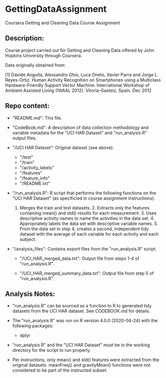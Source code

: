 # GettingDataAssignment

Coursera Getting and Cleaning Data Course Assignment

## Description:

Course project carried out for Getting and Cleaning Data offered by John Hopkins University through Coursera. 

Data originally obtained from: 

[1] Davide Anguita, Alessandro Ghio, Luca Oneto, Xavier Parra and Jorge L. Reyes-Ortiz. Human Activity Recognition on Smartphones using a Multiclass Hardware-Friendly Support Vector Machine. International Workshop of Ambient Assisted Living (IWAAL 2012). Vitoria-Gasteiz, Spain. Dec 2012

## Repo content:

- "README.md": This file. 

- "CodeBook.md": A description of data collection methodology and variable metadata for the "UCI HAR Dataset" and "run_analysis.R" output files. 

- "/UCI HAR Dataset": Original dataset (see above). 

	- "/test"
	- "/train"
	- "/activity_labels"
	- "/features"
	- "/feature_info"
	- "/README.txt"

- "/run_analysis.R": R script that performs the following functions on the "UCI HAR Dataset" (as specificied in course assignment instructions):
	
	1. Merges the train and test datasets. 
    	2. Extracts only the features containing mean() and std() results for each measurement. 
    	3. Uses descriptive activity names to name the activities in the data set. 
    	4. Appropriately labels the data set with descriptive variable names. 
    	5. From the data set in step 4, creates a second, independent tidy dataset with the average of each variable for each activity and each subject. 

- "/analysis_files": Contains export files from the "run_analysis.R" script.

	- "/UCI_HAR_merged_data.txt": Output file from steps 1-4 of "run_analysis.R". 

	- "/UCI_HAR_merged_summary_data.txt": Output file from step 5 of "run_analysis.R". 

## Analysis Notes:

- "run_analysis.R" can be sourced as a function to R to generated tidy datasets from the UCI HAR dataset. See CODEBOOK.md for details. 

- The "run_analysis.R" was run on R version 4.0.0 (2020-04-24) with the following packages: 
	
	- dplyr

- "run_analysis.R" and the "UCI HAR Dataset" must be in the working directory for the script to run properly. 

- Per instructions, only mean() and std() features were extracted from the original datasets. meanFreq() and gravityMean() functions were not considered to be part of the instructed subset.

